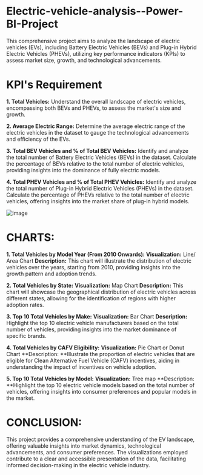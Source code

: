 # Electric-vehicle-analysis--Power-BI-Project
This comprehensive project aims to analyze the landscape of electric vehicles (EVs), including Battery Electric Vehicles (BEVs) and Plug-in Hybrid Electric Vehicles (PHEVs), utilizing key performance indicators (KPIs) to assess market size, growth, and technological advancements.
# KPI's Requirement
**1. Total Vehicles:**
     Understand the overall landscape of electric vehicles, encompassing both BEVs and PHEVs, to assess the market's size and growth.

**2. Average Electric Range:**
     Determine the average electric range of the electric vehicles in the dataset to gauge the technological advancements and efficiency of the EVs.

**3. Total BEV Vehicles and % of Total BEV Vehicles:**
     Identify and analyze the total number of Battery Electric Vehicles (BEVs) in the dataset.
     Calculate the percentage of BEVs relative to the total number of electric vehicles, providing insights into the dominance of fully electric models.

**4. Total PHEV Vehicles and % of Total PHEV Vehicles:**
     Identify and analyze the total number of Plug-in Hybrid Electric Vehicles (PHEVs) in the dataset.
     Calculate the percentage of PHEVs relative to the total number of electric vehicles, offering insights into the market share of plug-in hybrid models.

![image](https://github.com/user-attachments/assets/5b1859dd-ce12-4b28-b614-12c9ddfe9cd8)

# CHARTS:
**1. Total Vehicles by Model Year (From 2010 Onwards):**
**Visualization:** Line/ Area Chart
**Description:** This chart will illustrate the distribution of electric vehicles over the years, starting from 2010, providing insights into the growth pattern and adoption trends.

**2. Total Vehicles by State:**
**Visualization:** Map Chart 
**Description:** This chart will showcase the geographical distribution of electric vehicles across different states, allowing for the identification of regions with higher adoption rates.

**3. Top 10 Total Vehicles by Make:**
**Visualization:** Bar Chart 
**Description:** Highlight the top 10 electric vehicle manufacturers based on the total number of vehicles, providing insights into the market dominance of specific brands.

**4. Total Vehicles by CAFV Eligibility:**
**Visualization:** Pie Chart or Donut Chart
**Description: **Illustrate the proportion of electric vehicles that are eligible for Clean Alternative Fuel Vehicle (CAFV) incentives, aiding in understanding the impact of incentives on vehicle adoption.

**5. Top 10 Total Vehicles by Model:**
**Visualization:** Tree map
**Description: **Highlight the top 10 electric vehicle models based on the total number of vehicles, offering insights into consumer preferences and popular models in the market.

# CONCLUSION:
This project provides a comprehensive understanding of the EV landscape, offering valuable insights into market dynamics, technological advancements, and consumer preferences. The visualizations employed contribute to a clear and accessible presentation of the data, facilitating informed decision-making in the electric vehicle industry.


